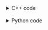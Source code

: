 <details><summary>C++ code</summary>

Runtime: `46 ms`, faster than `88.73%`.<br>
Memory Usage: `36.2 MB`, less than `94.10%`.<br>

![](https://github.com/archishmanghos/code-images/blob/master/Leetcode/653.png)

</details>

<br>

<details><summary>Python code</summary>

Runtime: `180 ms`, faster than `34.29%`.<br>
Memory Usage: `16.4 MB`, less than `74.03%`.<br>

![](https://github.com/archishmanghos/code-images/blob/master/Leetcode/653-py.png)

</details>